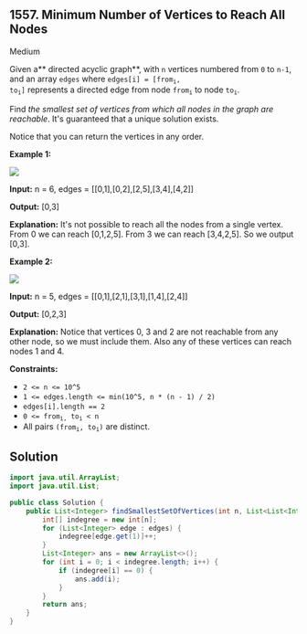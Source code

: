 ## 1557\. Minimum Number of Vertices to Reach All Nodes

Medium

Given a** directed acyclic graph**, with `n` vertices numbered from `0` to `n-1`, and an array `edges` where <code>edges[i] = [from<sub>i</sub>, to<sub>i</sub>]</code> represents a directed edge from node <code>from<sub>i</sub></code> to node <code>to<sub>i</sub></code>.

Find _the smallest set of vertices from which all nodes in the graph are reachable_. It's guaranteed that a unique solution exists.

Notice that you can return the vertices in any order.

**Example 1:**

![](https://assets.leetcode.com/uploads/2020/07/07/untitled22.png)

**Input:** n = 6, edges = \[\[0,1],[0,2],[2,5],[3,4],[4,2]]

**Output:** [0,3]

**Explanation:** It's not possible to reach all the nodes from a single vertex. From 0 we can reach [0,1,2,5]. From 3 we can reach [3,4,2,5]. So we output [0,3].

**Example 2:**

![](https://assets.leetcode.com/uploads/2020/07/07/untitled.png)

**Input:** n = 5, edges = \[\[0,1],[2,1],[3,1],[1,4],[2,4]]

**Output:** [0,2,3]

**Explanation:** Notice that vertices 0, 3 and 2 are not reachable from any other node, so we must include them. Also any of these vertices can reach nodes 1 and 4.

**Constraints:**

*   `2 <= n <= 10^5`
*   `1 <= edges.length <= min(10^5, n * (n - 1) / 2)`
*   `edges[i].length == 2`
*   <code>0 <= from<sub>i,</sub> to<sub>i</sub> < n</code>
*   All pairs <code>(from<sub>i</sub>, to<sub>i</sub>)</code> are distinct.

## Solution

```java
import java.util.ArrayList;
import java.util.List;

public class Solution {
    public List<Integer> findSmallestSetOfVertices(int n, List<List<Integer>> edges) {
        int[] indegree = new int[n];
        for (List<Integer> edge : edges) {
            indegree[edge.get(1)]++;
        }
        List<Integer> ans = new ArrayList<>();
        for (int i = 0; i < indegree.length; i++) {
            if (indegree[i] == 0) {
                ans.add(i);
            }
        }
        return ans;
    }
}
```